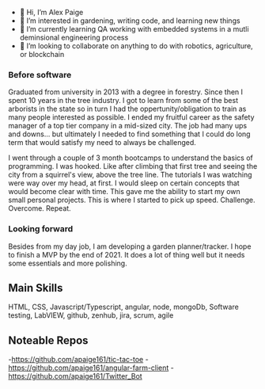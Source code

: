 - 👋 Hi, I’m Alex Paige
- 👀 I’m interested in gardening, writing code, and learning new things
- 🌱 I’m currently learning QA working with embedded systems in a mutli deminsional engineering process
- 💞️ I’m looking to collaborate on anything to do with robotics, agriculture, or blockchain

### Before software
Graduated from university in 2013 with a degree in forestry. Since then I spent 10 years in the tree industry. 
I got to learn from some of the best arborists in the state so in turn I had the oppertunity/obligation to train as many people interested as possible.
I ended my fruitful career as the safety manager of a top tier company in a mid-sized city. The job had many ups and downs... 
but ultimately I needed to find something that I could do long term that would satisfy my need to always be challenged. 

I went through a couple of 3 month bootcamps to understand the basics of programming. I was hooked. 
Like after climbing that first tree and seeing the city from a squirrel's view, above the tree line.
The tutorials I was watching were way over my head, at first. I would sleep on certain concepts that would become clear with time.
This gave me the ability to start my own small personal projects. This is where I started to pick up speed. Challenge. Overcome. Repeat.

### Looking forward
Besides from my day job, I am developing a garden planner/tracker. I hope to finish a MVP by the end of 2021. It does a lot of thing well but
it needs some essentials and more polishing.

## Main Skills
HTML, CSS, Javascript/Typescript, angular, node, mongoDb,
Software testing, LabVIEW,
github, zenhub, jira, scrum, agile

## Noteable Repos
-https://github.com/apaige161/tic-tac-toe
-https://github.com/apaige161/angular-farm-client
-https://github.com/apaige161/Twitter_Bot


<!---
apaige161/apaige161 is a ✨ special ✨ repository because its `README.md` (this file) appears on your GitHub profile.
You can click the Preview link to take a look at your changes.
--->
